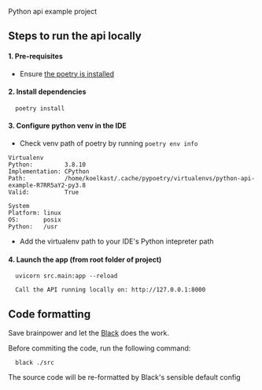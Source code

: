 Python api example project

## Steps to run the api locally

#### 1. Pre-requisites
- Ensure [the poetry is installed](https://python-poetry.org/docs/#installation)

#### 2. Install dependencies
```
  poetry install
```

#### 3. Configure python venv in the IDE
- Check venv path of poetry by running `poetry env info` 
```
Virtualenv
Python:         3.8.10
Implementation: CPython
Path:           /home/koelkast/.cache/pypoetry/virtualenvs/python-api-example-R7RR5aY2-py3.8
Valid:          True

System
Platform: linux
OS:       posix
Python:   /usr
```
- Add the virtualenv path to your IDE's Python intepreter path 


#### 4. Launch the app (from root folder of project)
```
  uvicorn src.main:app --reload
```
```
  Call the API running locally on: http://127.0.0.1:8000
```

## Code formatting
Save brainpower and let the [Black](https://black.readthedocs.io) does the work. 

Before commiting the code, run the following command:

```
  black ./src
```

The source code will be re-formatted by Black's sensible default config
